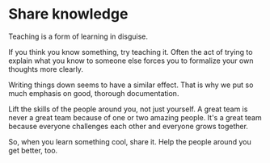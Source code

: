 # Share knowledge

Teaching is a form of learning in disguise.

If you think you know something, try teaching it. Often the act of trying to explain what you know to someone else forces you to formalize your own thoughts more clearly.

Writing things down seems to have a similar effect. That is why we put so much emphasis on good, thorough documentation.

Lift the skills of the people around you, not just yourself. A great team is never a great team because of one or two amazing people. It's a great team because everyone challenges each other and everyone grows together.

So, when you learn something cool, share it. Help the people around you get better, too.
